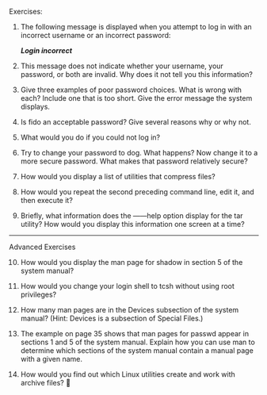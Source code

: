 Exercises:

1. The following message is displayed when you attempt to log in with an incorrect username or an incorrect password:
   
   ***Login incorrect***

2. This message does not indicate whether your username, your password, or both are invalid. Why does it not tell you this information?

3. Give three examples of poor password choices. What is wrong with each?  Include one that is too short. Give the error message the system displays.

4. Is fido an acceptable password? Give several reasons why or why not.

5. What would you do if you could not log in?

6. Try to change your password to dog. What happens? Now change it to a
   more secure password. What makes that password relatively secure?

7. How would you display a list of utilities that compress files?

8. How would you repeat the second preceding command line, edit it, and then execute it?

9. Briefly, what information does the ——help option display for the tar utility?
   How would you display this information one screen at a time?

------------------------------------------------------------------------------------------------
Advanced Exercises

10. How would you display the man page for shadow in section 5 of the system
manual?

11. How would you change your login shell to tcsh without using root
privileges?

12. How many man pages are in the Devices subsection of the system manual?
(Hint: Devices is a subsection of Special Files.)

13. The example on page 35 shows that man pages for passwd appear in sections 1 and 5 of the system manual. 
Explain how you can use man to determine which sections of the system manual contain a manual page with a given name.

14. How would you find out which Linux utilities create and work with archive files?


